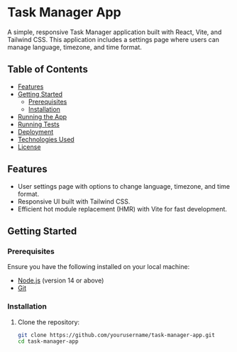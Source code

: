 # Task Manager App

A simple, responsive Task Manager application built with React, Vite, and Tailwind CSS. This application includes a settings page where users can manage language, timezone, and time format.

## Table of Contents

- [Features](#features)
- [Getting Started](#getting-started)
  - [Prerequisites](#prerequisites)
  - [Installation](#installation)
- [Running the App](#running-the-app)
- [Running Tests](#running-tests)
- [Deployment](#deployment)
- [Technologies Used](#technologies-used)
- [License](#license)

## Features

- User settings page with options to change language, timezone, and time format.
- Responsive UI built with Tailwind CSS.
- Efficient hot module replacement (HMR) with Vite for fast development.

## Getting Started

### Prerequisites

Ensure you have the following installed on your local machine:

- [Node.js](https://nodejs.org/) (version 14 or above)
- [Git](https://git-scm.com/)

### Installation

1. Clone the repository:

   ```bash
   git clone https://github.com/yourusername/task-manager-app.git
   cd task-manager-app
